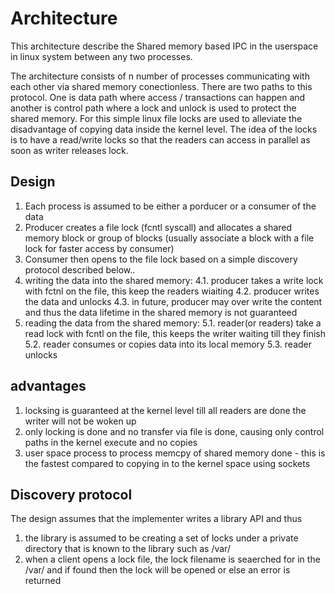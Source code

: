 # Architecture

This architecture describe the Shared memory based IPC in the userspace in linux system between any two processes.

The architecture consists of n number of processes communicating with each other via shared memory conectionless. There are two paths
to this protocol. One is data path where access / transactions can happen and another is control path where a lock and unlock
is used to protect the shared memory. For this simple linux file locks are used to alleviate the disadvantage of copying
data inside the kernel level. The idea of the locks is to have a read/write locks so that the readers can access in parallel
as soon as writer releases lock.

## Design

1. Each process is assumed to be either a porducer or a consumer of the data
2. Producer creates a file lock (fcntl syscall) and allocates a shared memory block or group of blocks (usually associate a block with a file lock for faster access by consumer)
3. Consumer then opens to the file lock based on a simple discovery protocol described below..
4. writing the data into the shared memory:
  4.1. producer takes a write lock with fctnl on the file, this keep the readers wiaiting
  4.2. producer writes the data and unlocks
  4.3. in future, producer may over write the content and thus the data lifetime in the shared memory is not guaranteed
5. reading the data from the shared memory:
  5.1. reader(or readers) take a read lock with fcntl on the file, this keeps the writer waiting till they finish
  5.2. reader consumes or copies data into its local memory
  5.3. reader unlocks
  
## advantages

1. locksing is guaranteed at the kernel level till all readers are done the writer will not be woken up
2. only locking is done and no transfer via file is done, causing only control paths in the kernel execute and no copies
3. user space process to process memcpy of shared memory done - this is the fastest compared to copying in to the kernel space using sockets

## Discovery protocol

The design assumes that the implementer writes a library API and thus

1. the library is assumed to be creating a set of locks under a private directory that is known to the library such as /var/
2. when a client opens a lock file, the lock filename is seaerched for in the /var/ and if found then the lock will be opened or else
   an error is returned
